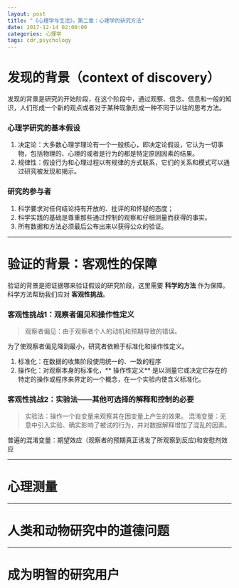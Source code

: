 ```yaml
---
layout: post
title: "《心理学与生活》，第二章：心理学的研究方法"
date: 2017-12-14 02:00:00
categories: 心理学
tags: cdr,psychology
---
```

# 发现的背景（context of discovery）
发现的背景是研究的开始阶段，在这个阶段中，通过观察、信念、信息和一般的知识，人们形成一个新的观点或者对于某种现象形成一种不同于以往的思考方法。

### 心理学研究的基本假设
1. 决定论：大多数心理学理论有一个一般核心，即决定论假设，它认为一切事物，包括物理的、心理的或者是行为的都是特定原因因素的结果。
1. 规律性：假设行为和心理过程以有规律的方式联系，它们的关系和模式可以通过研究被发现和揭示。

### 研究的参与者
1. 科学要求对任何结论持有开放的、批评的和怀疑的态度；
1. 科学实践的基础是尊重那些通过控制的观察和仔细测量而获得的事实。
1. 所有数据和方法必须最后公布出来以获得公众的验证。

---

# 验证的背景：客观性的保障
验证的背景是把证据哪来验证假设的研究阶段，这里需要 **科学的方法** 作为保障。科学方法帮助我们应对 **客观性挑战**。
### 客观性挑战1：观察者偏见和操作性定义
> 观察者偏见：由于观察者个人的动机和预期导致的错误。

为了使观察者偏见降到最小，研究者依赖于标准化和操作性定义。
1. 标准化：在数据的收集阶段使用统一的、一致的程序
1. 操作化：对观察本身的标准化，** 操作性定义** 是以测量它或决定它存在的特定的操作或程序来界定的一个概念，在一个实验内使含义标准化。

### 客观性挑战2：实验法——其他可选择的解释和控制的必要
> 实验法：操作一个自变量来观察其在因变量上产生的效果。
> 混淆变量：无意中引入实验、确实影响了被试的行为，并对数据解释增加了混乱的因素。

普遍的混淆变量：期望效应（观察者的预期真正诱发了所观察到反应)和安慰剂效应

---

# 心理测量

---

# 人类和动物研究中的道德问题

---

# 成为明智的研究用户
